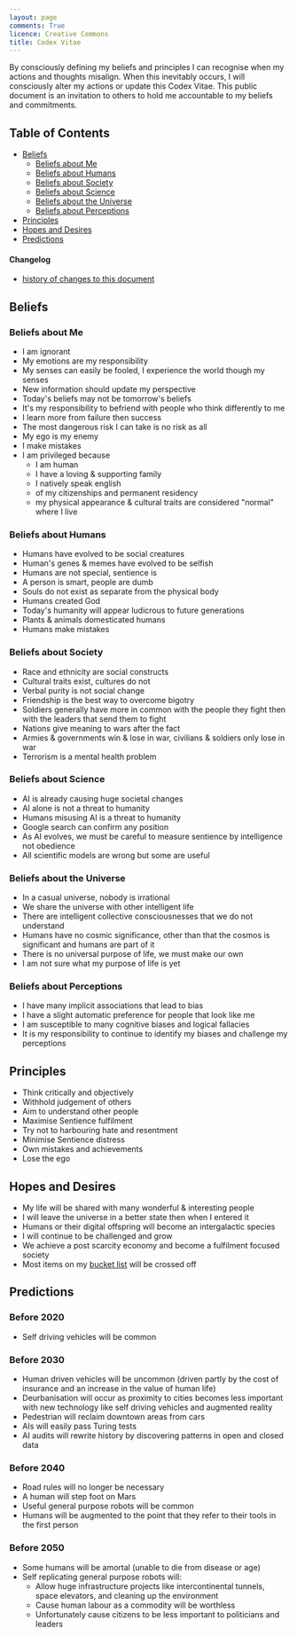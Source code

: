 ```yaml
---
layout: page
comments: True
licence: Creative Commons
title: Codex Vitae
---
```


By consciously defining my beliefs and principles I can recognise when my actions and thoughts misalign. When this inevitably occurs, I will consciously alter my actions or update this Codex Vitae. This public document is an invitation to others to hold me accountable to my beliefs and commitments.


## Table of Contents

- [Beliefs](#beliefs)
  - [Beliefs about Me](#beliefs-about-me)
  - [Beliefs about Humans](#beliefs-about-humans)
  - [Beliefs about Society](#beliefs-about-society)
  - [Beliefs about Science](#beliefs-about-science)
  - [Beliefs about the Universe](#beliefs-about-the-universe)
  - [Beliefs about Perceptions](#beliefs-about-perceptions)
- [Principles](#principles)
- [Hopes and Desires](#hopes-and-desires)
- [Predictions](#predictions)


#### Changelog
- [history of changes to this document](https://github.com/gregology/gregology.github.io/commits/master/codex.md)


## Beliefs


### Beliefs about Me

- I am ignorant
- My emotions are my responsibility
- My senses can easily be fooled, I experience the world though my senses
- New information should update my perspective
- Today's beliefs may not be tomorrow's beliefs
- It's my responsibility to befriend with people who think differently to me
- I learn more from failure then success
- The most dangerous risk I can take is no risk as all
- My ego is my enemy
- I make mistakes
- I am privileged because
  - I am human
  - I have a loving & supporting family
  - I natively speak english
  - of my citizenships and permanent residency
  - my physical appearance & cultural traits are considered "normal" where I live


### Beliefs about Humans

- Humans have evolved to be social creatures
- Human's genes & memes have evolved to be selfish
- Humans are not special, sentience is
- A person is smart, people are dumb
- Souls do not exist as separate from the physical body
- Humans created God
- Today's humanity will appear ludicrous to future generations
- Plants & animals domesticated humans
- Humans make mistakes


### Beliefs about Society

- Race and ethnicity are social constructs
- Cultural traits exist, cultures do not
- Verbal purity is not social change
- Friendship is the best way to overcome bigotry
- Soldiers generally have more in common with the people they fight then with the leaders that send them to fight
- Nations give meaning to wars after the fact
- Armies & governments win & lose in war, civilians & soldiers only lose in war
- Terrorism is a mental health problem


### Beliefs about Science

- AI is already causing huge societal changes
- AI alone is not a threat to humanity
- Humans misusing AI is a threat to humanity
- Google search can confirm any position
- As AI evolves, we must be careful to measure sentience by intelligence not obedience
- All scientific models are wrong but some are useful


### Beliefs about the Universe

- In a casual universe, nobody is irrational
- We share the universe with other intelligent life
- There are intelligent collective consciousnesses that we do not understand
- Humans have no cosmic significance, other than that the cosmos is significant and humans are part of it
- There is no universal purpose of life, we must make our own
- I am not sure what my purpose of life is yet


### Beliefs about Perceptions

- I have many implicit associations that lead to bias
- I have a slight automatic preference for people that look like me
- I am susceptible to many cognitive biases and logical fallacies
- It is my responsibility to continue to identify my biases and challenge my perceptions


## Principles

- Think critically and objectively
- Withhold judgement of others
- Aim to understand other people
- Maximise Sentience fulfilment
- Try not to harbouring hate and resentment
- Minimise Sentience distress
- Own mistakes and achievements
- Lose the ego


## Hopes and Desires

- My life will be shared with many wonderful & interesting people
- I will leave the universe in a better state then when I entered it
- Humans or their digital offspring will become an intergalactic species
- I will continue to be challenged and grow
- We achieve a post scarcity economy and become a fulfilment focused society
- Most items on my [bucket list](/bucket) will be crossed off


## Predictions

### Before 2020

- Self driving vehicles will be common

### Before 2030

- Human driven vehicles will be uncommon (driven partly by the cost of insurance and an increase in the value of human life)
- Deurbanisation will occur as proximity to cities becomes less important with new technology like self driving vehicles and augmented reality
- Pedestrian will reclaim downtown areas from cars
- AIs will easily pass Turing tests
- AI audits will rewrite history by discovering patterns in open and closed data

### Before 2040

- Road rules will no longer be necessary
- A human will step foot on Mars
- Useful general purpose robots will be common
- Humans will be augmented to the point that they refer to their tools in the first person

### Before 2050

- Some humans will be amortal (unable to die from disease or age)
- Self replicating general purpose robots will:
  - Allow huge infrastructure projects like intercontinental tunnels, space elevators, and cleaning up the environment
  - Cause human labour as a commodity will be worthless
  - Unfortunately cause citizens to be less important to politicians and leaders
